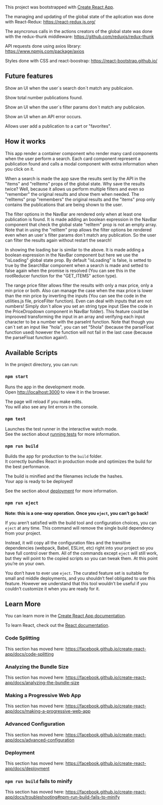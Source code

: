 This project was bootstrapped with [Create React App](https://github.com/facebook/create-react-app).

The managing and updating of the global state of the aplication was done with React-Redux: https://react-redux.js.org/

The asyncronus calls in the actions creators of the global state was done with the redux-thunk middleware: https://github.com/reduxjs/redux-thunk

API requests done using axios library: https://www.npmjs.com/package/axios

Styles done with CSS and react-boostrap: https://react-bootstrap.github.io/

## Future features

Show an UI when the user´s search don´t match any publicaion.

Show total number publications found.

Show an UI when the user´s filter params don´t match any publicaion.

Show an UI when an API error occurs.

Allows user add a publication to a cart or "favorites".

## How it works

This app render a container component who render many card components when the user perform a search. 
Each card component represent a publication found and calls a modal component with extra information when you click on it.

When a search is made the app save the results sent by the API in the "items" and "relItems" props of the global state. 
Why save the results twice? Well, because it allows us perform multiple filters and even so "remember" the original results and show them when needed. 
The "relItems" prop "remembers" the original results and the "items" prop only contains the publications that are being shown to the user.

The filter options in the NavBar are rendered only when at least one publication is found. 
It is made adding an boolean expression in the NavBar component that check the global state "relItem" prop is not an empty array.
Note that in using the "relItem" prop allows the filter options be rendered even when an user´s filter params don´t match any publication. So the user can filter the results again without restart the search!

In showing the loading bar is similar to the above. It is made adding a boolean expression in the NavBar component but here we use the "isLoading" global state prop. 
By default "isLoading" is false, is setted to true by the SearchBar component when a search is made and setted to false again when the promise is resolved (You can see this in the rootReducer function for the "GET_ITEMS" action type).

The range price filter allows filter the results with only a max price, only a min price or both. Also can manage the case when the max price is lower than the min price by inverting the inputs (You can see the code in the utilities.js file, priceFilter function).
Even can deal with inputs that are not numbers! Simply don´t allow you set an string type input (See the code in the PriceDropdown component in NavBar folder).
This feature could be improoved transforming the input in an array and verifying each input character to be a number with the parseInt function. Note that though you can´t set an input like "hola", you can set "5hola" (because the parseFloat function used) however the function will not fail in the last case (because the parseFloat function again!).

## Available Scripts

In the project directory, you can run:

### `npm start`

Runs the app in the development mode.<br />
Open [http://localhost:3000](http://localhost:3000) to view it in the browser.

The page will reload if you make edits.<br />
You will also see any lint errors in the console.

### `npm test`

Launches the test runner in the interactive watch mode.<br />
See the section about [running tests](https://facebook.github.io/create-react-app/docs/running-tests) for more information.

### `npm run build`

Builds the app for production to the `build` folder.<br />
It correctly bundles React in production mode and optimizes the build for the best performance.

The build is minified and the filenames include the hashes.<br />
Your app is ready to be deployed!

See the section about [deployment](https://facebook.github.io/create-react-app/docs/deployment) for more information.

### `npm run eject`

**Note: this is a one-way operation. Once you `eject`, you can’t go back!**

If you aren’t satisfied with the build tool and configuration choices, you can `eject` at any time. This command will remove the single build dependency from your project.

Instead, it will copy all the configuration files and the transitive dependencies (webpack, Babel, ESLint, etc) right into your project so you have full control over them. All of the commands except `eject` will still work, but they will point to the copied scripts so you can tweak them. At this point you’re on your own.

You don’t have to ever use `eject`. The curated feature set is suitable for small and middle deployments, and you shouldn’t feel obligated to use this feature. However we understand that this tool wouldn’t be useful if you couldn’t customize it when you are ready for it.

## Learn More

You can learn more in the [Create React App documentation](https://facebook.github.io/create-react-app/docs/getting-started).

To learn React, check out the [React documentation](https://reactjs.org/).

### Code Splitting

This section has moved here: https://facebook.github.io/create-react-app/docs/code-splitting

### Analyzing the Bundle Size

This section has moved here: https://facebook.github.io/create-react-app/docs/analyzing-the-bundle-size

### Making a Progressive Web App

This section has moved here: https://facebook.github.io/create-react-app/docs/making-a-progressive-web-app

### Advanced Configuration

This section has moved here: https://facebook.github.io/create-react-app/docs/advanced-configuration

### Deployment

This section has moved here: https://facebook.github.io/create-react-app/docs/deployment

### `npm run build` fails to minify

This section has moved here: https://facebook.github.io/create-react-app/docs/troubleshooting#npm-run-build-fails-to-minify

